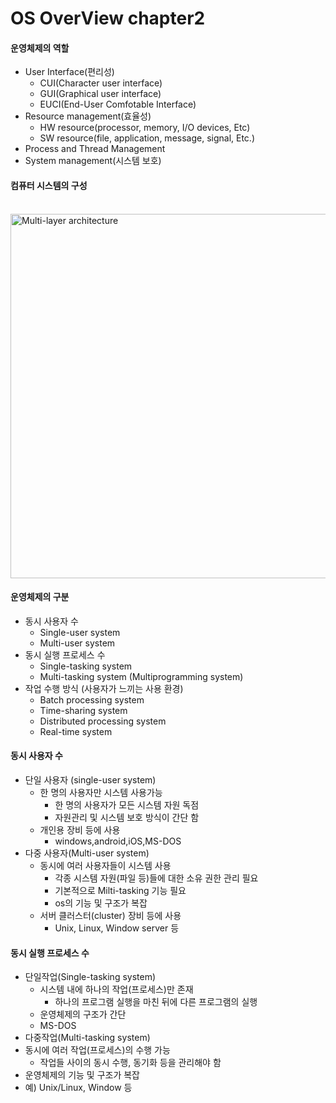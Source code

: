 # OS OverView chapter2

#### 운영체제의 역할
- User Interface(편리성)
    - CUI(Character user interface)
    - GUI(Graphical user interface)
    - EUCI(End-User Comfotable Interface)
- Resource management(효율성)
    - HW resource(processor, memory, I/O devices, Etc)
    - SW resource(file, application, message, signal, Etc.)
- Process and Thread Management
- System management(시스템 보호)

#### 컴퓨터 시스템의 구성
<br>
<img width="583" alt="Multi-layer architecture" src="https://user-images.githubusercontent.com/60722292/170865755-2542e601-13b2-40ed-9448-d7ddf5b45b29.png">


#### 운영체제의 구분
- 동시 사용자 수
    - Single-user system
    - Multi-user system
- 동시 실행 프로세스 수 
    - Single-tasking system
    - Multi-tasking system (Multiprogramming system)
- 작업 수행 방식 (사용자가 느끼는 사용 환경)
    - Batch processing system
    - Time-sharing system
    - Distributed processing system
    - Real-time system

#### 동시 사용자 수 
- 단일 사용자 (single-user system)
    - 한 명의 사용자만 시스템 사용가능
        - 한 명의 사용자가 모든 시스템 자원 독점
        - 자원관리 및 시스템 보호 방식이 간단 함
    - 개인용 장비 등에 사용
        - windows,android,iOS,MS-DOS
- 다중 사용자(Multi-user system)
    - 동시에 여러 사용자들이 시스템 사용
        - 각종 시스템 자원(파일 등)들에 대한 소유 권한 관리 필요
        - 기본적으로 Milti-tasking 기능 필요
        - os의 기능 및 구조가 복잡
    - 서버 클러스터(cluster) 장비 등에 사용
        - Unix, Linux, Window server 등

#### 동시 실행 프로세스 수 
- 단일작업(Single-tasking system)
    - 시스템 내에 하나의 작업(프로세스)만 존재
        - 하나의 프로그램 실행을 마친 뒤에 다른 프로그램의 실행
    - 운영체제의 구조가 간단
    - MS-DOS
- 다중작업(Multi-tasking system)
- 동시에 여러 작업(프로세스)의 수행 가능
    - 작업들 사이의 동시 수행, 동기화 등을 관리해야 함
- 운영체제의 기능 및 구조가 복잡
- 예) Unix/Linux, Window 등

